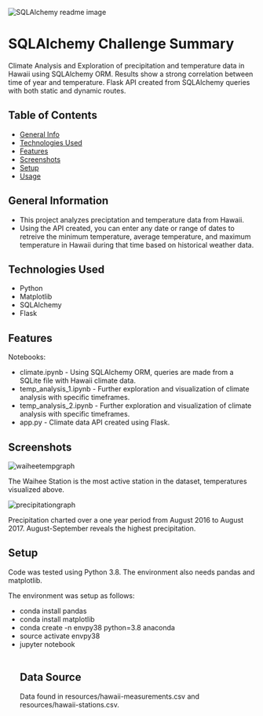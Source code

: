 
![SQLAlchemy readme image](https://user-images.githubusercontent.com/93561950/167983797-7e344aac-2890-44c1-9870-a737d146599b.png)

# SQLAlchemy Challenge Summary
Climate Analysis and Exploration of precipitation and temperature data in Hawaii using SQLAlchemy ORM. Results show a strong correlation between time of year and temperature. Flask API created from SQLAlchemy queries with both static and dynamic routes. 

## Table of Contents
* [General Info](#general-information)
* [Technologies Used](#technologies-used)
* [Features](#features)
* [Screenshots](#screenshots)
* [Setup](#setup)
* [Usage](#usage)


## General Information
- This project analyzes preciptation and temperature data from Hawaii. 
- Using the API created, you can enter any date or range of dates to retreive the minimum temperature, average temperature, and maximum temperature in Hawaii during that time based on historical weather data. 

## Technologies Used
- Python
- Matplotlib
- SQLAlchemy
- Flask
  
## Features
Notebooks:
- climate.ipynb -  Using SQLAlchemy ORM, queries are made from a SQLite file with Hawaii climate data.
- temp_analysis_1.ipynb - Further exploration and visualization of climate analysis with specific timeframes. 
- temp_analysis_2.ipynb - Further exploration and visualization of climate analysis with specific timeframes. 
- app.py - Climate data API created using Flask.


## Screenshots
![waiheetempgraph](https://user-images.githubusercontent.com/93561950/168341807-724fc785-1d30-416d-af17-1e3befbc2cd9.png)

The Waihee Station is the most active station in the dataset, temperatures visualized above. 
  
![precipitationgraph](https://user-images.githubusercontent.com/93561950/168342028-9de65067-fcc9-44ec-8568-5a498e9a1f36.png)

Precipitation charted over a one year period from August 2016 to August 2017. August-September reveals the highest precipitation. 

## Setup
Code was tested using Python 3.8.  The environment also needs pandas and matplotlib. 

The environment was setup as follows:

  <!-- Unordered List (bullet pointed) -->
  <ul>
    <li>conda install pandas</li>
    <li>conda install matplotlib</li>
    <li>conda create -n envpy38 python=3.8 anaconda</li>
    <li>source activate envpy38</li>
    <li>jupyter notebook</li>
  <br>

## Data Source
Data found in resources/hawaii-measurements.csv and resources/hawaii-stations.csv.
